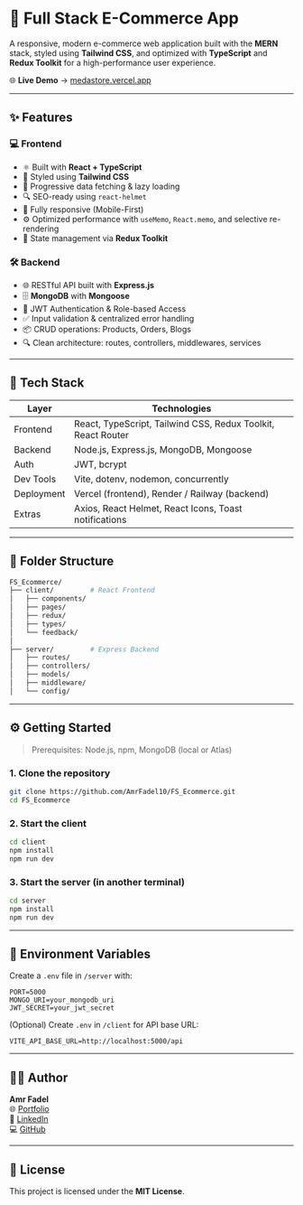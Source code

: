 # 🛒 Full Stack E-Commerce App

A responsive, modern e-commerce web application built with the **MERN** stack, styled using **Tailwind CSS**, and optimized with **TypeScript** and **Redux Toolkit** for a high-performance user experience.

🌐 **Live Demo** → [medastore.vercel.app](https://medastore.vercel.app)

---

## ✨ Features

### 💻 Frontend

- ⚛️ Built with **React + TypeScript**
- 🎨 Styled using **Tailwind CSS**
- 🚀 Progressive data fetching & lazy loading
- 🔍 SEO-ready using `react-helmet`
- 📱 Fully responsive (Mobile-First)
- ⚙️ Optimized performance with `useMemo`, `React.memo`, and selective re-rendering
- 🔧 State management via **Redux Toolkit**

### 🛠 Backend

- 🌐 RESTful API built with **Express.js**
- 🗄️ **MongoDB** with **Mongoose**
- 🔐 JWT Authentication & Role-based Access
- ✅ Input validation & centralized error handling
- 📦 CRUD operations: Products, Orders, Blogs
- 🔍 Clean architecture: routes, controllers, middlewares, services

---

## 🧱 Tech Stack

| Layer     | Technologies                                                |
|-----------|-------------------------------------------------------------|
| Frontend  | React, TypeScript, Tailwind CSS, Redux Toolkit, React Router |
| Backend   | Node.js, Express.js, MongoDB, Mongoose                      |
| Auth      | JWT, bcrypt                                                 |
| Dev Tools | Vite, dotenv, nodemon, concurrently                        |
| Deployment| Vercel (frontend), Render / Railway (backend)              |
| Extras    | Axios, React Helmet, React Icons, Toast notifications      |

---

## 📁 Folder Structure

```bash
FS_Ecommerce/
├── client/         # React Frontend
│   ├── components/
│   ├── pages/
│   ├── redux/
│   ├── types/
│   └── feedback/
│
├── server/         # Express Backend
│   ├── routes/
│   ├── controllers/
│   ├── models/
│   ├── middleware/
│   └── config/
```

---

## ⚙️ Getting Started

> Prerequisites: Node.js, npm, MongoDB (local or Atlas)

### 1. Clone the repository

```bash
git clone https://github.com/AmrFadel10/FS_Ecommerce.git
cd FS_Ecommerce
```

### 2. Start the client

```bash
cd client
npm install
npm run dev
```

### 3. Start the server (in another terminal)

```bash
cd server
npm install
npm run dev
```

---

## 🔐 Environment Variables

Create a `.env` file in `/server` with:

```env
PORT=5000
MONGO_URI=your_mongodb_uri
JWT_SECRET=your_jwt_secret
```

(Optional) Create `.env` in `/client` for API base URL:

```env
VITE_API_BASE_URL=http://localhost:5000/api
```

---

## 👨‍💻 Author

**Amr Fadel**  
🌐 [Portfolio](https://amr-fadel.vercel.app/)  
💼 [LinkedIn](https://www.linkedin.com/in/amrfadel/)  
💻 [GitHub](https://github.com/AmrFadel10)

---

## 📄 License

This project is licensed under the **MIT License**.
